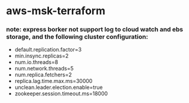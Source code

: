 # aws-msk-terraform
### note: express borker not support log to cloud watch and ebs storage, and the following cluster configuration:
- default.replication.factor=3 
- min.insync.replicas=2 
- num.io.threads=8 
- num.network.threads=5 
- num.replica.fetchers=2 
- replica.lag.time.max.ms=30000 
- unclean.leader.election.enable=true 
- zookeeper.session.timeout.ms=18000 
